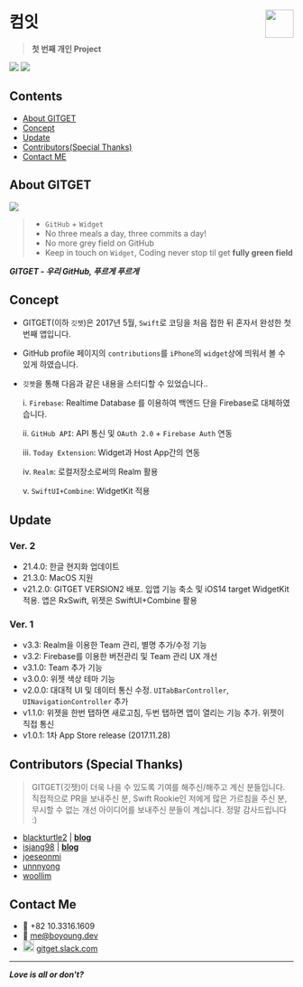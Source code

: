 # 컴잇 <img src = "https://github.com/fimuxd/GITGET/blob/develop/GITGET/Resource/Assets.xcassets/AppIcon.appiconset/mac_app_icon_1024.png?raw=true" width = 50 align = right>

> **첫 번째 개인 Project**

[<img src = "https://devimages-cdn.apple.com/app-store/marketing/guidelines/images/badge-download-on-the-app-store.svg">](https://itunes.apple.com/us/app/gitget/id1317170245?mt=8) [<img src = "https://developer.apple.com/app-store/marketing/guidelines/images/badge-download-on-the-mac-app-store.svg">](https://apps.apple.com/us/app/gitget/id1317170245)

## Contents
* [About GITGET](https://github.com/fimuxd/GITGET#about-gitget)
* [Concept](https://github.com/fimuxd/GITGET#concept)
* [Update](https://github.com/fimuxd/GITGET#update)
* [Contributors(Special Thanks)](https://github.com/fimuxd/GITGET#contributors-special-thanks)
* [Contact ME](https://github.com/fimuxd/GITGET#contact-me)

## About GITGET

<img src = "https://github.com/fimuxd/GITGET/blob/master/screenshots/devices.png?raw=true">

> - `GitHub` + `Widget`
> - No three meals a day, three commits a day!
> - No more grey field on GitHub
> - Keep in touch on `Widget`, Coding never stop til get **fully green field**

***GITGET - 우리 GitHub, 푸르게 푸르게***

## Concept

- GITGET(이하 `깃젯`)은 2017년 5월, `Swift`로 코딩을 처음 접한 뒤 혼자서 완성한 첫 번째 앱입니다.
- GitHub profile 페이지의 `contributions`를 `iPhone`의 `widget`상에 띄워서 볼 수 있게 하였습니다.
- `깃젯`을 통해 다음과 같은 내용을 스터디할 수 있었습니다..

    i. `Firebase`: Realtime Database 를 이용하여 백엔드 단을 Firebase로 대체하였습니다.
    
    ii. `GitHub API`: API 통신 및 `OAuth 2.0` +  `Firebase Auth` 연동
    
    iii. `Today Extension`: Widget과 Host App간의 연동
    
    iv. `Realm`: 로컬저장소로써의 Realm 활용
    
    v. `SwiftUI+Combine`: WidgetKit 적용 

## Update
### Ver. 2
- 21.4.0: 한글 현지화 업데이트
- 21.3.0: MacOS 지원
- v21.2.0: GITGET VERSION2 배포. 입앱 기능 축소 및 iOS14 target WidgetKit 적용. 앱은 RxSwift, 위젯은 SwiftUI+Combine 활용
### Ver. 1
- v3.3: Realm을 이용한 Team 관리, 별명 추가/수정 기능
- v3.2: Firebase를 이용한 버전관리 및 Team 관리 UX 개선
- v3.1.0: Team 추가 기능
- v3.0.0: 위젯 색상 테마 기능
- v2.0.0: 대대적 UI 및 데이터 통신 수정. `UITabBarController`, `UINavigationController` 추가
- v1.1.0: 위젯을 한번 탭하면 새로고침, 두번 탭하면 앱이 열리는 기능 추가. 위젯이 직접 통신
- v1.0.1: 1차 App Store release (2017.11.28)

## Contributors (Special Thanks) 
> GITGET(깃젯)이 더욱 나을 수 있도록 기여를 해주신/해주고 계신 분들입니다. 직접적으로 PR을 보내주신 분, Swift Rookie인 저에게 많은 가르침을 주신 분, 무시할 수 없는 개선 아이디어를 보내주신 분들이 계십니다. 정말 감사드립니다 :)

- [blackturtle2](https://github.com/blackturtle2) | [**blog**](http://blackturtle2.net)
- [isjang98](https://github.com/isjang98) | [**blog**](https://medium.com/@zida.papa)
- [joeseonmi](https://github.com/joeseonmi)
- [unnnyong](https://github.com/unnnyong)
- [woollim](https://github.com/woollim)

## Contact Me
- 📱 +82 10.3316.1609
- 📧 me@boyoung.dev
- <img src = "https://assets.brandfolder.com/osogig-6gybeo-1fxfn9/original/Slack%20App%20Icon.png" width = 20> [gitget.slack.com](https://gitget.slack.com/messages)

***
***Love is all or don't?***

